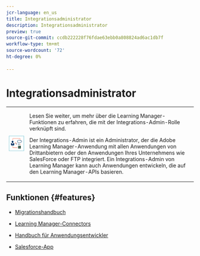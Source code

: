 ```yaml
---
jcr-language: en_us
title: Integrationsadministrator
description: Integrationsadministrator
preview: true
source-git-commit: ccdb222228f76fdae63ebb0a808824ad6ac1db7f
workflow-type: tm+mt
source-wordcount: '72'
ht-degree: 0%

---
```




# Integrationsadministrator

<table> 
 <tbody>
  <tr> 
   <td><img src="assets/integration-admin2.png"></td> 
   <td><p>Lesen Sie weiter, um mehr über die Learning Manager-Funktionen zu erfahren, die mit der Integrations-Admin-Rolle verknüpft sind. </p> <p>Der Integrations-Admin ist ein Administrator, der die Adobe Learning Manager-Anwendung mit allen Anwendungen von Drittanbietern oder den Anwendungen Ihres Unternehmens wie SalesForce oder FTP integriert. Ein Integrations-Admin von Learning Manager kann auch Anwendungen entwickeln, die auf den Learning Manager-APIs basieren. </p></td> 
  </tr> 
 </tbody>
</table>

## Funktionen {#features}

* [Migrationshandbuch](integration-admin/feature-summary/migration-manual.md)

* [Learning Manager-Connectors](integration-admin/feature-summary/connectors.md)
* [Handbuch für Anwendungsentwickler](integration-admin/feature-summary/developer-manual.md)
* [Salesforce-App](integration-admin/feature-summary/sfdc-app.md)

